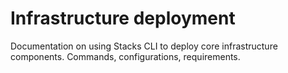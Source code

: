 # Infrastructure deployment

Documentation on using Stacks CLI to deploy core infrastructure components.
Commands, configurations, requirements.
